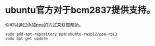 # ubuntu官方对于bcm2837提供支持。

你可以通过添加ppa的方式来获取帮助。

```
sudo add-apt-repository ppa:ubuntu-raspi2/ppa-rpi3
sudo apt-get update
```
